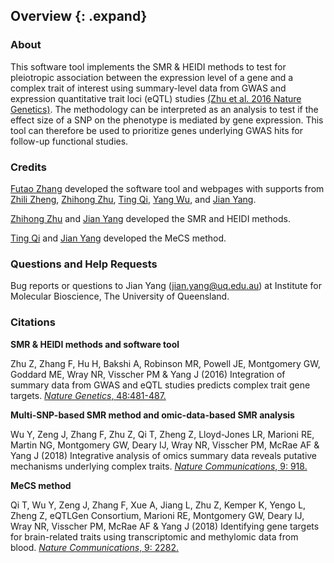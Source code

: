 ## Overview {: .expand}

### About

This software tool implements the SMR & HEIDI methods to test for
pleiotropic association between the expression level of a gene and a
complex trait of interest using summary-level data from GWAS and
expression quantitative trait loci (eQTL) studies [(Zhu et al. 2016 Nature Genetics)](http://www.nature.com/ng/journal/vaop/ncurrent/full/ng.3538.html).
The methodology can be interpreted as an analysis to test if the effect
size of a SNP on the phenotype is mediated by gene expression. This tool
can therefore be used to prioritize genes underlying GWAS hits for follow-up functional studies.

### Credits 


[Futao Zhang](http://researchers.uq.edu.au/researcher/12709) developed
the software tool and webpages with supports from [Zhili Zheng](mailto:zhilizheng@outlook.com), 
[Zhihong Zhu](http://researchers.uq.edu.au/researcher/3051), 
[Ting Qi](http://researchers.uq.edu.au/researcher/15871),
[Yang Wu](y.wu2@uq.edu.au), 
and [Jian Yang](http://researchers.uq.edu.au/researcher/2713).

[Zhihong Zhu](http://researchers.uq.edu.au/researcher/3051) 
and [Jian Yang](http://researchers.uq.edu.au/researcher/2713) 
developed the SMR and HEIDI methods.

[Ting Qi](http://researchers.uq.edu.au/researcher/15871) 
and [Jian Yang](http://researchers.uq.edu.au/researcher/2713) 
developed the MeCS method.

### Questions and Help Requests 
Bug reports or questions to Jian Yang (<jian.yang@uq.edu.au>) at
Institute for Molecular Bioscience, The University of Queensland.


### Citations 

**SMR & HEIDI methods and software tool**

Zhu Z, Zhang F, Hu H, Bakshi A, Robinson MR,
Powell JE, Montgomery GW, Goddard ME, Wray NR, Visscher PM & Yang J (2016) Integration of summary data
from GWAS and eQTL studies predicts complex trait gene targets. 
[*Nature Genetics*, 48:481-487.](http://www.nature.com/ng/journal/vaop/ncurrent/full/ng.3538.html)

**Multi-SNP-based SMR method and omic-data-based SMR analysis**

Wu Y, Zeng J, Zhang F, Zhu Z, Qi T, Zheng Z, Lloyd-Jones LR, Marioni RE, Martin NG, Montgomery GW, Deary IJ, Wray NR, Visscher PM, McRae AF & Yang J (2018) Integrative analysis of omics summary data reveals putative mechanisms underlying complex traits. [*Nature Communications*, 9: 918.](https://www.nature.com/articles/s41467-018-03371-0)

**MeCS method**

Qi T, Wu Y, Zeng J, Zhang F, Xue A, Jiang L, Zhu Z, Kemper K, Yengo L, Zheng Z, eQTLGen Consortium, Marioni RE, Montgomery GW, Deary IJ, Wray NR, Visscher PM, McRae AF & Yang J (2018) Identifying gene targets for brain-related traits using transcriptomic and methylomic data from blood. [*Nature Communications*, 9: 2282.](https://www.nature.com/articles/s41467-018-04558-1)
